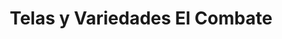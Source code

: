 ---
title: "Telas y Variedades El Combate"
url: /sahagun/telas-y-variedades-el-combate/
shop: tela
---